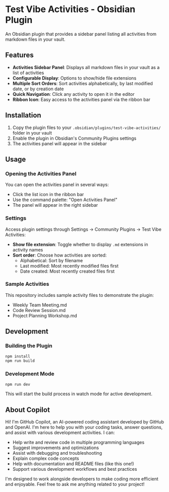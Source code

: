 # Test Vibe Activities - Obsidian Plugin

An Obsidian plugin that provides a sidebar panel listing all activities from markdown files in your vault.

## Features

- **Activities Sidebar Panel**: Displays all markdown files in your vault as a list of activities
- **Configurable Display**: Options to show/hide file extensions
- **Multiple Sort Orders**: Sort activities alphabetically, by last modified date, or by creation date
- **Quick Navigation**: Click any activity to open it in the editor
- **Ribbon Icon**: Easy access to the activities panel via the ribbon bar

## Installation

1. Copy the plugin files to your `.obsidian/plugins/test-vibe-activities/` folder in your vault
2. Enable the plugin in Obsidian's Community Plugins settings
3. The activities panel will appear in the sidebar

## Usage

### Opening the Activities Panel

You can open the activities panel in several ways:
- Click the list icon in the ribbon bar
- Use the command palette: "Open Activities Panel"
- The panel will appear in the right sidebar

### Settings

Access plugin settings through Settings → Community Plugins → Test Vibe Activities:

- **Show file extension**: Toggle whether to display `.md` extensions in activity names
- **Sort order**: Choose how activities are sorted:
  - Alphabetical: Sort by filename
  - Last modified: Most recently modified files first  
  - Date created: Most recently created files first

### Sample Activities

This repository includes sample activity files to demonstrate the plugin:
- Weekly Team Meeting.md
- Code Review Session.md
- Project Planning Workshop.md

## Development

### Building the Plugin

```bash
npm install
npm run build
```

### Development Mode

```bash
npm run dev
```

This will start the build process in watch mode for active development.

## About Copilot

Hi! I'm GitHub Copilot, an AI-powered coding assistant developed by GitHub and OpenAI. I'm here to help you with your coding tasks, answer questions, and assist with various development activities. I can:

- Help write and review code in multiple programming languages
- Suggest improvements and optimizations
- Assist with debugging and troubleshooting
- Explain complex code concepts
- Help with documentation and README files (like this one!)
- Support various development workflows and best practices

I'm designed to work alongside developers to make coding more efficient and enjoyable. Feel free to ask me anything related to your project!
